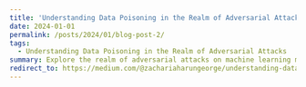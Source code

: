 ```yaml
---
title: 'Understanding Data Poisoning in the Realm of Adversarial Attacks'
date: 2024-01-01
permalink: /posts/2024/01/blog-post-2/
tags:
  - Understanding Data Poisoning in the Realm of Adversarial Attacks
summary: Explore the realm of adversarial attacks on machine learning models in this insightful blog. Beginning with an introduction to data poisoning, we look into practical demonstrations using linear regression and PyTorch-based neural networks. The blog also discusses essential strategies for detection and mitigation, emphasizing robust model training, ensemble methods, data sanitization, differential privacy, and outlier rejection. As a comprehensive guide, it underscores the importance of ongoing research and vigilance in fortifying machine learning systems against evolving adversarial threats.
redirect_to: https://medium.com/@zachariaharungeorge/understanding-data-poisoning-in-the-realm-of-adversarial-attacks-06202361ca7d?source=friends_link&sk=b4bdfef7b657d81cba3d5ba3daac9678
---
```

